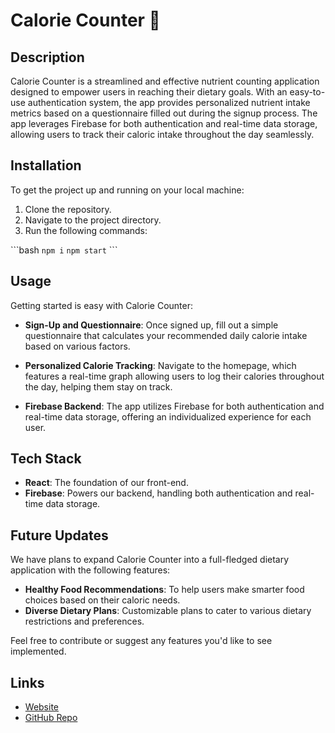 # Calorie Counter 🍏

## Description

Calorie Counter is a streamlined and effective nutrient counting application designed to empower users in reaching their dietary goals. With an easy-to-use authentication system, the app provides personalized nutrient intake metrics based on a questionnaire filled out during the signup process. The app leverages Firebase for both authentication and real-time data storage, allowing users to track their caloric intake throughout the day seamlessly.

## Installation

To get the project up and running on your local machine:

1. Clone the repository.
2. Navigate to the project directory.
3. Run the following commands:

\```bash
`npm i`
`npm start`
\```

## Usage

Getting started is easy with Calorie Counter:

- **Sign-Up and Questionnaire**: Once signed up, fill out a simple questionnaire that calculates your recommended daily calorie intake based on various factors.
- **Personalized Calorie Tracking**: Navigate to the homepage, which features a real-time graph allowing users to log their calories throughout the day, helping them stay on track.

- **Firebase Backend**: The app utilizes Firebase for both authentication and real-time data storage, offering an individualized experience for each user.

## Tech Stack

- **React**: The foundation of our front-end.
- **Firebase**: Powers our backend, handling both authentication and real-time data storage.

## Future Updates

We have plans to expand Calorie Counter into a full-fledged dietary application with the following features:

- **Healthy Food Recommendations**: To help users make smarter food choices based on their caloric needs.
- **Diverse Dietary Plans**: Customizable plans to cater to various dietary restrictions and preferences.

Feel free to contribute or suggest any features you'd like to see implemented.

## Links

- [Website](https://www.johnscaloriecounter.com/)
- [GitHub Repo](https://github.com/johnlundy94/calorie_counter)
